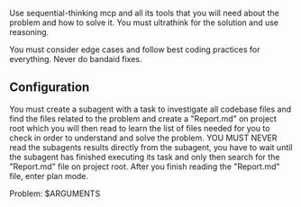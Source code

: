 Use sequential-thinking mcp and all its tools that you will need about the problem and how to solve it. You must ultrathink for the solution and use reasoning.

You must consider edge cases and follow best coding practices for everything. Never do bandaid fixes.

## Configuration

You must create a subagent with a task to investigate all codebase files and find the files related to the problem and create a "Report.md" on project root which you will then read to learn the list of files needed for you to check in order to understand and solve the problem. YOU MUST NEVER read the subagents results directly from the subagent, you have to wait until the subagent has finished executing its task and only then search for the "Report.md" file on project root. After you finish reading the "Report.md" file, enter plan mode.

Problem: $ARGUMENTS
